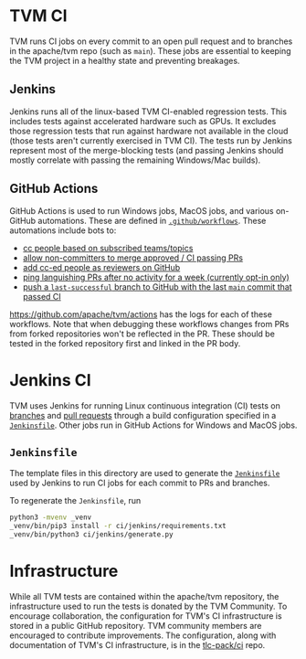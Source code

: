 <!--- Licensed to the Apache Software Foundation (ASF) under one -->
<!--- or more contributor license agreements.  See the NOTICE file -->
<!--- distributed with this work for additional information -->
<!--- regarding copyright ownership.  The ASF licenses this file -->
<!--- to you under the Apache License, Version 2.0 (the -->
<!--- "License"); you may not use this file except in compliance -->
<!--- with the License.  You may obtain a copy of the License at -->

<!---   http://www.apache.org/licenses/LICENSE-2.0 -->

<!--- Unless required by applicable law or agreed to in writing, -->
<!--- software distributed under the License is distributed on an -->
<!--- "AS IS" BASIS, WITHOUT WARRANTIES OR CONDITIONS OF ANY -->
<!--- KIND, either express or implied.  See the License for the -->
<!--- specific language governing permissions and limitations -->
<!--- under the License. -->

# TVM CI

TVM runs CI jobs on every commit to an open pull request and to branches in the apache/tvm repo (such as `main`). These jobs are essential to keeping the TVM project in a healthy state and preventing breakages.

## Jenkins

Jenkins runs all of the linux-based TVM CI-enabled regression tests. This includes tests against accelerated hardware such as GPUs. It excludes those regression tests that run against hardware not available in the cloud (those tests aren't currently exercised in TVM CI). The tests run by Jenkins represent most of the merge-blocking tests (and passing Jenkins should mostly correlate with passing the remaining Windows/Mac builds).

## GitHub Actions

GitHub Actions is used to run Windows jobs, MacOS jobs, and various on-GitHub automations. These are defined in [`.github/workflows`](../../.github/workflows/). These automations include bots to:
* [cc people based on subscribed teams/topics](https://github.com/apache/tvm/issues/10317)
* [allow non-committers to merge approved / CI passing PRs](https://discuss.tvm.apache.org/t/rfc-allow-merging-via-pr-comments/12220)
* [add cc-ed people as reviewers on GitHub](https://discuss.tvm.apache.org/t/rfc-remove-codeowners/12095)
* [ping languishing PRs after no activity for a week (currently opt-in only)](https://github.com/apache/tvm/issues/9983)
* [push a `last-successful` branch to GitHub with the last `main` commit that passed CI](https://github.com/apache/tvm/tree/last-successful)

https://github.com/apache/tvm/actions has the logs for each of these workflows. Note that when debugging these workflows changes from PRs from forked repositories won't be reflected in the PR. These should be tested in the forked repository first and linked in the PR body.

# Jenkins CI

TVM uses Jenkins for running Linux continuous integration (CI) tests on
[branches](https://ci.tlcpack.ai/job/tvm/) and
[pull requests](https://ci.tlcpack.ai/job/tvm/view/change-requests/) through a
build configuration specified in a [`Jenkinsfile`](/ci/jenkins/templates/).
Other jobs run in GitHub Actions for Windows and MacOS jobs.

## `Jenkinsfile`

The template files in this directory are used to generate the [`Jenkinsfile`](/ci/jenkins/templates/) used by Jenkins to run CI jobs for each commit to PRs and branches.

To regenerate the `Jenkinsfile`, run

```bash
python3 -mvenv _venv
_venv/bin/pip3 install -r ci/jenkins/requirements.txt
_venv/bin/python3 ci/jenkins/generate.py
```

# Infrastructure

While all TVM tests are contained within the apache/tvm repository, the infrastructure used to run the tests is donated by the TVM Community. To encourage collaboration, the configuration for TVM's CI infrastructure is stored in a public GitHub repository. TVM community members are encouraged to contribute improvements. The configuration, along with documentation of TVM's CI infrastructure, is in the [tlc-pack/ci](https://github.com/tlc-pack/ci) repo.
